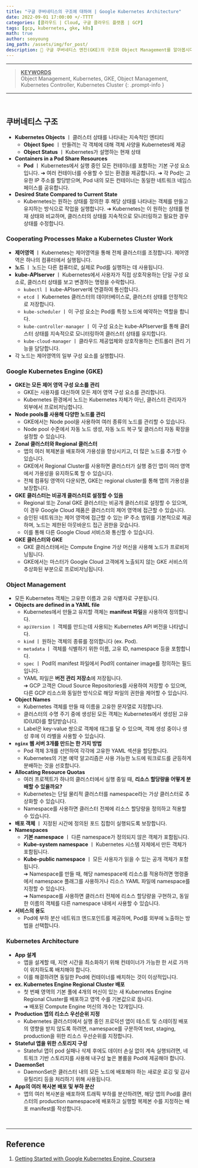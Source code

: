 ```yaml
---
title: "구글 쿠버네티스의 구조에 대하여 | Google Kubernetes Architecture"
date: 2022-09-01 17:00:00 +/-TTTT
categories: [클라우드 | Cloud, 구글 클라우드 플랫폼 | GCP]
tags: [gcp, kubernetes, gke, k8s]
math: true
author: seoyoung
img_path: /assets/img/for_post/
description: 🚂 구글 쿠버네티스 엔진(GKE)의 구조와 Object Management를 알아봅시다.
---
```


-------------------------

> **<u>KEYWORDS</u>**     
> Object Management, Kubernetes, GKE, Object Management, Kubernetes Controller, Kubernetes Cluster
{: .prompt-info }

-------------------------

&nbsp;
&nbsp;
&nbsp;

## **쿠버네티스 구조**
- **Kubernetes Objects** ㅣ 클러스터 상태를 나타내는 지속적인 엔티티
  - **Object Spec** ㅣ 만들려는 각 객체에 대해 객체 사양을 Kubernetes에 제공
  - **Object Status** ㅣ Kubernetes가 설명하는 현재 상태
- **Containers in a Pod Share Resources**
  - **Pod** ㅣ Kubernetes에서 실행 중인 모든 컨테이너를 포함하는 기본 구성 요소입니다.
    ➔ 여러 컨테이너를 수용할 수 있는 환경을 제공합니다.
    ➔ 각 Pod는 고유한 IP 주소를 할당받으며, Pod 내의 모든 컨테이너는 동일한 네트워크 네임스페이스를 공유합니다.
- **Desired State Compared to Current State**
  - Kubernetes는 원하는 상태를 정의한 후 해당 상태를 나타내는 객체를 만들고 유지하는 방식으로 작업을 실행합니다.
    ➔ Kubernetes는 이 원하는 상태를 현재 상태와 비교하며, 클러스터의 상태를 지속적으로 모니터링하고 필요한 경우 상태를 수정합니다.



### **Cooperating Processes Make a Kubernetes Cluster Work**
- **제어영역** ㅣ Kubernetes는 제어영역을 통해 전체 클러스터를 조정합니다. 제어영역은 하나의 컴퓨터에서 실행됩니다.
- **노드** ㅣ 노드는 다른 컴퓨터로, 실제로 Pod를 실행하는 데 사용됩니다.
- **kube-APIserver** ㅣ Kubernetes에서 사용자가 직접 상호작용하는 단일 구성 요소로, 클러스터 상태를 보고 변경하는 명령을 수락합니다.
  - `kubectl` ㅣ kube-APIserver에 연결하여 통신합니다.
  - `etcd` ㅣ Kubernetes 클러스터의 데이터베이스로, 클러스터 상태를 안정적으로 저장합니다.
  - `kube-scheduler` ㅣ 이 구성 요소는 Pod를 특정 노드에 예약하는 역할을 합니다.
  - `kube-controller-manager` ㅣ 이 구성 요소는 kube-APIserver를 통해 클러스터 상태를 지속적으로 모니터링하여 클러스터 상태를 유지합니다.
  - `kube-cloud-manager` ㅣ 클라우드 제공업체와 상호작용하는 컨트롤러 관리 기능을 담당합니다.
- 각 노드는 제어영역의 일부 구성 요소를 실행합니다.


### **Google Kubernetes Engine (GKE)**
- **GKE는 모든 제어 영역 구성 요소를 관리**
  - GKE는 사용자를 대신하여 모든 제어 영역 구성 요소를 관리합니다. 
  - Kubernetes 환경에서 노드는 Kubernetes 자체가 아닌, 클러스터 관리자가 외부에서 프로비저닝합니다.
- **Node pools를 사용해 다양한 노드를 관리**
  - GKE에서는 Node pool을 사용하여 여러 종류의 노드를 관리할 수 있습니다. 
  - Node pool 수준에서 자동 노드 생성, 자동 노드 복구 및 클러스터 자동 확장을 설정할 수 있습니다.
- **Zonal 클러스터와 Regional 클러스터**
  - 앱의 여러 복제본을 배포하여 가용성을 향상시키고, 더 많은 노드를 추가할 수 있습니다.
  - GKE에서 Regional Cluster를 사용하면 클러스터가 실행 중인 앱이 여러 영역에서 가용성을 유지하도록 할 수 있습니다. 
  - 전체 컴퓨팅 영역이 다운되면, GKE는 regional cluster를 통해 앱의 가용성을 보장합니다.
- **GKE 클러스터는 비공개 클러스터로 설정할 수 있음**
  - Regional 또는 Zonal GKE 클러스터는 비공개 클러스터로 설정할 수 있으며, 이 경우 Google Cloud 제품은 클러스터의 제어 영역에 접근할 수 있습니다. 
  - 승인된 네트워크는 제어 영역에 접근할 수 있는 IP 주소 범위를 기본적으로 제공하며, 노드는 제한된 아웃바운드 접근 권한을 갖습니다. 
  - 이를 통해 다른 Google Cloud 서비스와 통신할 수 있습니다.
- **GKE 클러스터와 GKE**
  - GKE 클러스터에서는 Compute Engine 가상 머신을 사용해 노드가 프로비저닝됩니다. 
  - GKE에서는 마스터가 Google Cloud 고객에게 노출되지 않는 GKE 서비스의 추상화된 부분으로 프로비저닝됩니다.

  
### **Object Management**
- 모든 Kubernetes 객체는 고유한 이름과 고유 식별자로 구분됩니다.
- **Objects are defined in a YAML file**
  - Kubernetes에서 만들고 유지할 객체는 **manifest 파일**을 사용하여 정의합니다.
  - `apiVersion` ㅣ 객체를 만드는데 사용되는 Kubernetes API 버전을 나타냅니다.
  - `kind` ㅣ 원하는 객체의 종류를 정의합니다 (ex. Pod).
  - `metadata` ㅣ 객체를 식별하기 위한 이름, 고유 ID, namespace 등을 포함합니다.
  - `spec` ㅣ Pod의 manifest 파일에서 Pod의 container image를 정의하는 필드입니다.
  - YAML 파일은 **버전 관리 저장소**에 저장됩니다.    
  ➔ GCP 고객은 Cloud Source Repositories를 사용하여 저장할 수 있으며, 다른 GCP 리소스와 동일한 방식으로 해당 파일의 권한을 제어할 수 있습니다.
- **Object Names**
  - Kubernetes 객체를 만들 때 이름을 고유한 문자열로 지정합니다.
  - 클러스터의 수명 주기 중에 생성된 모든 객체는 Kubernetes에서 생성된 고유 ID(UID)를 할당받습니다.
  - Label은 key-value 쌍으로 객체에 태그를 달 수 있으며, 객체 생성 중이나 생성 후에 이 라벨을 사용할 수 있습니다.
- **`nginx` 웹 서버 3개를 만드는 한 가지 방법**
  - Pod 객체 3개를 선언하여 각각에 고유한 YAML 섹션을 할당합니다.
  - Kubernetes의 기본 예약 알고리즘은 사용 가능한 노드에 워크로드를 균등하게 분배하는 것을 선호합니다.
- **Allocating Resource Quotas**
  - 여러 프로젝트가 하나의 클러스터에서 실행 중일 때, **리소스 할당량을 어떻게 분배할 수 있을까요?**
  - Kubernetes는 단일 물리적 클러스터를 namespace라는 가상 클러스터로 추상화할 수 있습니다.
  - Namespace를 사용하면 클러스터 전체에 리소스 할당량을 정의하고 적용할 수 있습니다.
- **배포 객체** ㅣ 지정된 시간에 정의된 포드 집합이 실행되도록 보장합니다.
- **Namespaces**
  - **기본 namespace** ㅣ 다른 namespace가 정의되지 않은 객체가 포함됩니다.
  - **Kube-system namespace** ㅣ Kubernetes 시스템 자체에서 만든 객체가 포함됩니다.
  - **Kube-public namespace** ㅣ 모든 사용자가 읽을 수 있는 공개 객체가 포함됩니다.    
    ➔ Namespace를 만들 때, 해당 namespace에 리소스를 적용하려면 명령줄에서 namespace 플래그를 사용하거나 리소스 YAML 파일에 namespace를 지정할 수 있습니다.    
    ➔ Namespace를 사용하면 클러스터 전체에 리소스 할당량을 구현하고, 동일한 이름의 객체를 다른 namespace 내에서 사용할 수 있습니다.
- **서비스의 용도**
  - Pod에 부하 분산 네트워크 엔드포인트를 제공하며, Pod를 외부에 노출하는 방법을 선택합니다.



### **Kubernetes Architecture**
- **App 설계**
  - 앱을 설계할 때, 지연 시간을 최소화하기 위해 컨테이너가 가능한 한 서로 가까이 위치하도록 배치해야 합니다.
  - 이를 해결하려면 동일한 Pod에 컨테이너를 배치하는 것이 이상적입니다.
- **ex. Kubernetes Engine Regional Cluster 배포**
  - 첫 번째 영역의 기본 풀에 4개의 머신이 있는 새 Kubernetes Engine Regional Cluster를 배포하고 영역 수를 기본값으로 둡니다.     
    ➔ 배포된 Compute Engine 머신의 개수는 12개입니다.
- **Production 앱의 리소스 우선순위 지정**
  - Kubernetes 클러스터에서 실행 중인 프로덕션 앱이 테스트 및 스테이징 배포의 영향을 받지 않도록 하려면, namespace를 구분하여 test, staging, production을 위한 리소스 우선순위를 지정합니다.
- **Stateful 앱을 위한 스토리지 구성**
  - Stateful 앱이 pod 실패나 삭제 후에도 데이터 손실 없이 계속 실행되려면, 네트워크 기반 스토리지를 사용해 내구성 높은 볼륨을 Pod에 제공해야 합니다.
- **DaemonSet**
  - DaemonSet은 클러스터 내의 모든 노드에 배포해야 하는 새로운 로깅 및 감사 유틸리티 등을 처리하기 위해 사용됩니다.
- **App의 여러 복사본 배포 및 부하 분산**
  - 앱의 여러 복사본을 배포하여 트래픽 부하를 분산하려면, 해당 앱의 Pod를 클러스터의 production namespace에 배포하고 실행할 복제본 수를 지정하는 배포 manifest를 작성합니다.


&nbsp;
&nbsp;
&nbsp;


-------------------------
## Reference

1. [Getting Started with Google Kubernetes Engine, Coursera](https://www.coursera.org/learn/google-kubernetes-engine)


